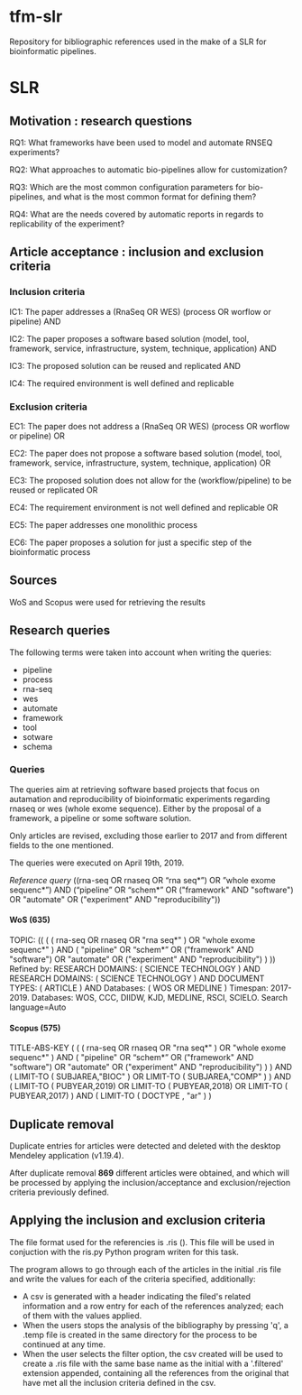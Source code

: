 # tfm-slr
Repository for bibliographic references used in the make of a SLR for bioinformatic pipelines.


# SLR
## Motivation : research questions  
RQ1: What frameworks have been used to model and automate RNSEQ experiments?

RQ2: What approaches to automatic bio-pipelines allow for customization?

RQ3: Which are the most common configuration parameters for bio-pipelines, and what is the 
most common format for defining them?

RQ4: What are the needs covered by automatic reports in regards to replicability of the 
experiment?

## Article acceptance : inclusion and exclusion criteria
### Inclusion criteria
IC1: The paper addresses a (RnaSeq OR WES) (process OR worflow or pipeline) AND

IC2: The paper proposes a software based solution (model, tool, framework, service, 
infrastructure, system, technique, application) AND

IC3: The proposed solution can be reused and replicated AND

IC4: The required environment is well defined and replicable 

### Exclusion criteria
EC1: The paper does not address a (RnaSeq OR WES) (process OR worflow or pipeline) OR

EC2: The paper does not propose a software based solution (model, tool, framework, service, 
infrastructure, system, technique, application) OR

EC3: The proposed solution does not allow for the (workflow/pipeline) to be reused or replicated OR

EC4: The requirement environment is not well defined and replicable OR

EC5: The paper addresses one monolithic process

EC6: The paper proposes a solution for just a specific step of the bioinformatic process

## Sources
WoS and Scopus were used for retrieving the results

## Research queries
The following terms were taken into account when writing the queries:

+ pipeline
+ process
+ rna-seq
+ wes
+ automate
+ framework
+ tool
+ sotware
+ schema

### Queries
The queries aim at retrieving software based projects that focus on autamation and reproducibility of bioinformatic experiments regarding rnaseq or wes (whole exome sequence). Either by the proposal of a framework, a pipeline or some software solution.

Only articles are revised, excluding those earlier to 2017 and from different fields to the one mentioned.

The queries were executed on April 19th, 2019.

_Reference query_
((rna-seq OR rnaseq OR “rna seq*”) OR ”whole exome sequenc*”) AND (“pipeline” OR “schem*” OR ("framework" AND "software") OR "automate" OR ("experiment" AND "reproducibility"))

#### WoS (635)
TOPIC: (( ( ( rna-seq OR rnaseq OR "rna seq*" ) OR "whole exome sequenc*" ) AND ( "pipeline" OR “schem*” OR ("framework" AND "software") OR "automate" OR ("experiment" AND "reproducibility") ) ))
Refined by: RESEARCH DOMAINS: ( SCIENCE TECHNOLOGY ) AND RESEARCH DOMAINS: ( SCIENCE TECHNOLOGY ) AND DOCUMENT TYPES: ( ARTICLE ) AND Databases: ( WOS OR MEDLINE )
Timespan: 2017-2019. Databases:  WOS, CCC, DIIDW, KJD, MEDLINE, RSCI, SCIELO.
Search language=Auto  

#### Scopus (575)
TITLE-ABS-KEY ( ( ( rna-seq OR rnaseq OR "rna seq*" ) OR "whole exome sequenc*" ) 
AND ( "pipeline" OR “schem*”
    OR ("framework" AND "software") 
OR "automate" 
OR ("experiment" AND "reproducibility") ) ) 
AND ( LIMIT-TO ( SUBJAREA,"BIOC" ) 
OR LIMIT-TO ( SUBJAREA,"COMP" ) ) 
AND ( LIMIT-TO ( PUBYEAR,2019) 
OR LIMIT-TO ( PUBYEAR,2018) 
OR LIMIT-TO ( PUBYEAR,2017) )
AND  ( LIMIT-TO ( DOCTYPE ,  "ar" ) ) 

## Duplicate removal
Duplicate entries for articles were detected and deleted with the desktop Mendeley application (v1.19.4).

After duplicate removal __869__ different articles were obtained, and which will be processed by applying the inclusion/acceptance and 
exclusion/rejection criteria previously defined. 

## Applying the inclusion and exclusion criteria
The file format used for the referencies is .ris (). This file will be used in conjuction with the
ris.py Python program writen for this task.

The program allows to go through each of the articles in the initial .ris file and write the values
for each of the criteria specified, additionally:
* A csv is generated with a header indicating the filed's related information and a row entry for
	each of the references analyzed; each of them with the values applied.
* When the users stops the analysis of the bibliography by pressing 'q', a .temp file is created
	in the same directory for the process to be continued at any time.
* When the user selects the filter option, the csv created will be used to create a .ris file with
	the same base name as the initial with a '.filtered' extension appended, containing all the
	references from the original that have met all the inclusion criteria defined in the csv.

